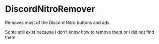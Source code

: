 # DiscordNitroRemover
Removes most of the Discord Nitro buttons and ads.

Some still exist because i don't know how to remove them or i did not find them.
